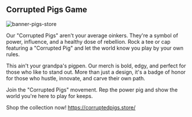## Corrupted Pigs Game

![banner-pigs-store](https://github.com/corruptedpigs/frontend/assets/4332567/599a5712-5563-4108-a421-c6359c87857c)

Our "Corrupted Pigs" aren't your average oinkers. They're a symbol of power, influence, and a healthy dose of rebellion. Rock a tee or cap featuring a "Corrupted Pig" and let the world know you play by your own rules.

This ain't your grandpa's pigpen. Our merch is bold, edgy, and perfect for those who like to stand out. More than just a design, it's a badge of honor for those who hustle, innovate, and carve their own path.

Join the "Corrupted Pigs" movement. Rep the power pig and show the world you're here to play for keeps.

Shop the collection now!
https://corruptedpigs.store/
